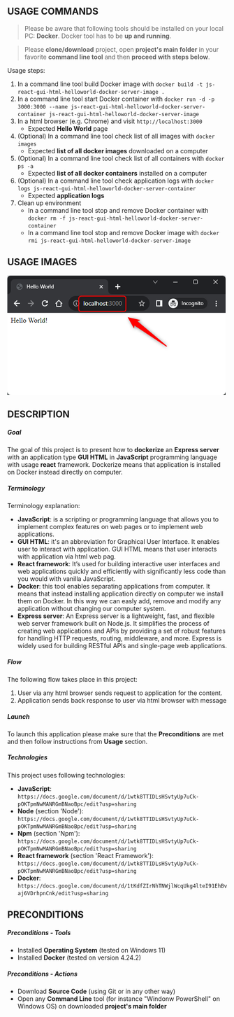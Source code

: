 USAGE COMMANDS
--------------

> Please be aware that following tools should be installed on your local PC: **Docker**. Docker tool has to be **up and running**.

> Please **clone/download** project, open **project's main folder** in your favorite **command line tool** and then **proceed with steps below**. 

Usage steps:
1. In a command line tool build Docker image with `docker build -t js-react-gui-html-helloworld-docker-server-image .`
1. In a command line tool start Docker container with `docker run -d -p 3000:3000 --name js-react-gui-html-helloworld-docker-server-container js-react-gui-html-helloworld-docker-server-image`
1. In a html browser (e.g. Chrome) and visit `http://localhost:3000`
   * Expected **Hello World** page
1. (Optional) In a command line tool check list of all images with `docker images`
   * Expected **list of all docker images** downloaded on a computer
1. (Optional) In a command line tool check list of all containers with `docker ps -a`
   * Expected **list of all docker containers** installed on a computer
1. (Optional) In a command line tool check application logs with `docker logs js-react-gui-html-helloworld-docker-server-container`
   * Expected **application logs**
1. Clean up environment 
     * In a command line tool stop and remove Docker container with `docker rm -f js-react-gui-html-helloworld-docker-server-container`
     * In a command line tool stop and remove Docker image with `docker rmi js-react-gui-html-helloworld-docker-server-image`


USAGE IMAGES
------------

![My Image](readme-images/image-01.png)


DESCRIPTION
-----------

##### Goal
The goal of this project is to present how to **dockerize** an **Express server** with an application type **GUI HTML** in **JavaScript** programming language with usage **react** framework. Dockerize means that application is installed on Docker instead directly on computer.

##### Terminology
Terminology explanation:
* **JavaScript**: is a scripting or programming language that allows you to implement complex features on web pages or to implement web applications.
* **GUI HTML**: it's an abbreviation for Graphical User Interface. It enables user to interact with application. GUI HTML means that user interacts with application via html web pag.
* **React framework**: It’s used for building interactive user interfaces and web applications quickly and efficiently with significantly less code than you would with vanilla JavaScript.
* **Docker**: this tool enables separating applications from computer. It means that instead installing application directly on computer we install them on Docker. In this way we can easly add, remove and modify any application without changing our computer system.
* **Express server**: An Express server is a lightweight, fast, and flexible web server framework built on Node.js. It simplifies the process of creating web applications and APIs by providing a set of robust features for handling HTTP requests, routing, middleware, and more. Express is widely used for building RESTful APIs and single-page web applications.

##### Flow
The following flow takes place in this project:
1. User via any html browser sends request to application for the content.
1. Application sends back response to user via html browser with message

##### Launch
To launch this application please make sure that the **Preconditions** are met and then follow instructions from **Usage** section.

##### Technologies
This project uses following technologies:
* **JavaScript**: `https://docs.google.com/document/d/1wtk8TTIDLsHSvtyUp7uCk-pOKTpmNwMANRGmBNaoBpc/edit?usp=sharing`
* **Node** (section 'Node'): `https://docs.google.com/document/d/1wtk8TTIDLsHSvtyUp7uCk-pOKTpmNwMANRGmBNaoBpc/edit?usp=sharing`
* **Npm** (section 'Npm'): `https://docs.google.com/document/d/1wtk8TTIDLsHSvtyUp7uCk-pOKTpmNwMANRGmBNaoBpc/edit?usp=sharing`
* **React framework** (section 'React Framework'): `https://docs.google.com/document/d/1wtk8TTIDLsHSvtyUp7uCk-pOKTpmNwMANRGmBNaoBpc/edit?usp=sharing`
* **Docker**: `https://docs.google.com/document/d/1tKdfZIrNhTNWjlWcqUkg4lteI91EhBvaj6VDrhpnCnk/edit?usp=sharing`


PRECONDITIONS
-------------

##### Preconditions - Tools
* Installed **Operating System** (tested on Windows 11)
* Installed **Docker** (tested on version 4.24.2)

##### Preconditions - Actions
* Download **Source Code** (using Git or in any other way) 
* Open any **Command Line** tool (for instance "Windonw PowerShell" on Windows OS) on downloaded **project's main folder**